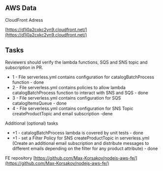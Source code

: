 

## AWS Data

CloudFront Adress 

[https://d1j0a2cxkc2yn9.cloudfront.net/](https://d1j0a2cxkc2yn9.cloudfront.net/)

## Tasks

Reviewers should verify the lambda functions, SQS and SNS topic and subscription in PR.

- 1 - File serverless.yml contains configuration for catalogBatchProcess function - done
- 2 - File serverless.yml contains policies to allow lambda catalogBatchProcess function to interact with SNS and SQS - done
- 3 - File serverless.yml contains configuration for SQS catalogItemsQueue - done
- 4 - File serverless.yml contains configuration for SNS Topic createProductTopic and email subscription -dene

Additional (optional) tasks
- +1 - catalogBatchProcess lambda is covered by unit tests - done
- +1 - set a Filter Policy for SNS createProductTopic in serverless.yml (Create an additional email subscription and distribute messages to different emails depending on the filter for any product attribute) - done

FE repository
[https://github.com/Max-Korsakov/nodejs-aws-fe/](https://github.com/Max-Korsakov/nodejs-aws-fe/)

